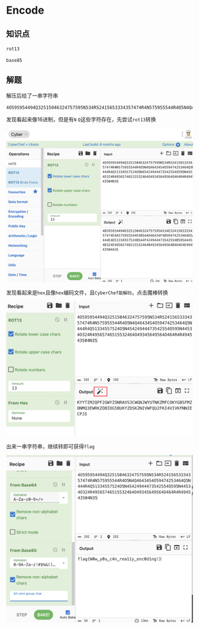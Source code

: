 # Encode

## 知识点

`rot13`

`base85`

## 解题

解压后给了一串字符串

```
4O595954494Q32515046324757595N534R52415653334357474R4N575955544R4O5N4Q46434S4O59474253464Q5N444R4Q51334557524O5N4S424944473542554O595N44534O324R49565746515532464O49345649564O464R4R494543504N35
```

发现看起来像16进制，但是有`N` `Q`这些字符存在，先尝试`rot13`转换

![](./img/Encode-1.png)

发现看起来是`hex`且像`hex`编码文件，且`CyberChef能解码`，点击魔棒转换

![](./img/Encode-2.png)

出来一串字符串，继续转即可获得`flag`

![](./img/Encode-3.png)